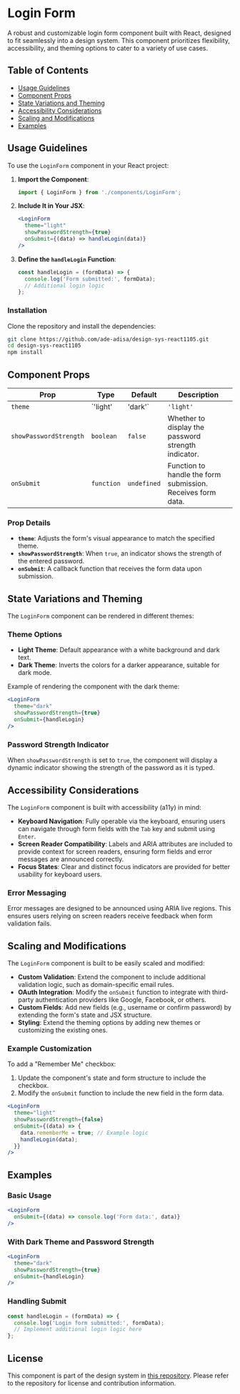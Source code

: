 # Login Form

A robust and customizable login form component built with React, designed to fit seamlessly into a design system. This component prioritizes flexibility, accessibility, and theming options to cater to a variety of use cases.

## Table of Contents

- [Usage Guidelines](#usage-guidelines)
- [Component Props](#component-props)
- [State Variations and Theming](#state-variations-and-theming)
- [Accessibility Considerations](#accessibility-considerations)
- [Scaling and Modifications](#scaling-and-modifications)
- [Examples](#examples)

## Usage Guidelines

To use the `LoginForm` component in your React project:

1. **Import the Component**:
    ```javascript
    import { LoginForm } from './components/LoginForm';
    ```

2. **Include It in Your JSX**:
    ```jsx
    <LoginForm
      theme="light"
      showPasswordStrength={true}
      onSubmit={(data) => handleLogin(data)}
    />
    ```

3. **Define the `handleLogin` Function**:
    ```javascript
    const handleLogin = (formData) => {
      console.log('Form submitted:', formData);
      // Additional login logic
    };
    ```

### Installation

Clone the repository and install the dependencies:
```bash
git clone https://github.com/ade-adisa/design-sys-react1105.git
cd design-sys-react1105
npm install
```

## Component Props

| Prop                  | Type                 | Default      | Description                                                  |
|-----------------------|----------------------|--------------|--------------------------------------------------------------|
| `theme`               | `'light' | 'dark'`  | `'light'`    | The theme for the form, either light or dark.                |
| `showPasswordStrength`| `boolean`            | `false`      | Whether to display the password strength indicator.          |
| `onSubmit`            | `function`           | `undefined`  | Function to handle the form submission. Receives form data.  |

### Prop Details

- **`theme`**: Adjusts the form's visual appearance to match the specified theme.
- **`showPasswordStrength`**: When `true`, an indicator shows the strength of the entered password.
- **`onSubmit`**: A callback function that receives the form data upon submission.

## State Variations and Theming

The `LoginForm` component can be rendered in different themes:

### Theme Options

- **Light Theme**: Default appearance with a white background and dark text.
- **Dark Theme**: Inverts the colors for a darker appearance, suitable for dark mode.

Example of rendering the component with the dark theme:
```jsx
<LoginForm
  theme="dark"
  showPasswordStrength={true}
  onSubmit={handleLogin}
/>
```

### Password Strength Indicator

When `showPasswordStrength` is set to `true`, the component will display a dynamic indicator showing the strength of the password as it is typed.

## Accessibility Considerations

The `LoginForm` component is built with accessibility (a11y) in mind:

- **Keyboard Navigation**: Fully operable via the keyboard, ensuring users can navigate through form fields with the `Tab` key and submit using `Enter`.
- **Screen Reader Compatibility**: Labels and ARIA attributes are included to provide context for screen readers, ensuring form fields and error messages are announced correctly.
- **Focus States**: Clear and distinct focus indicators are provided for better usability for keyboard users.

### Error Messaging

Error messages are designed to be announced using ARIA live regions. This ensures users relying on screen readers receive feedback when form validation fails.

## Scaling and Modifications

The `LoginForm` component is built to be easily scaled and modified:

- **Custom Validation**: Extend the component to include additional validation logic, such as domain-specific email rules.
- **OAuth Integration**: Modify the `onSubmit` function to integrate with third-party authentication providers like Google, Facebook, or others.
- **Custom Fields**: Add new fields (e.g., username or confirm password) by extending the form's state and JSX structure.
- **Styling**: Extend the theming options by adding new themes or customizing the existing ones.

### Example Customization

To add a "Remember Me" checkbox:
1. Update the component's state and form structure to include the checkbox.
2. Modify the `onSubmit` function to include the new field in the form data.

```jsx
<LoginForm
  theme="light"
  showPasswordStrength={false}
  onSubmit={(data) => {
    data.rememberMe = true; // Example logic
    handleLogin(data);
  }}
/>
```

## Examples

### Basic Usage

```jsx
<LoginForm
  onSubmit={(data) => console.log('Form data:', data)}
/>
```

### With Dark Theme and Password Strength

```jsx
<LoginForm
  theme="dark"
  showPasswordStrength={true}
  onSubmit={handleLogin}
/>
```

### Handling Submit

```javascript
const handleLogin = (formData) => {
  console.log('Login form submitted:', formData);
  // Implement additional login logic here
};
```

## License

This component is part of the design system in [this repository](https://github.com/ade-adisa/design-sys-react1105). Please refer to the repository for license and contribution information.